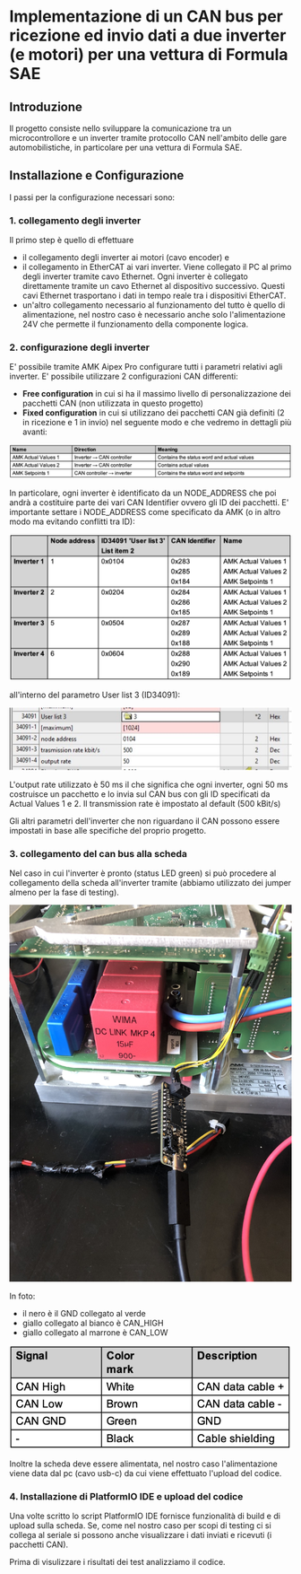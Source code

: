 # Implementazione di un CAN bus per ricezione ed invio dati a due inverter (e motori) per una vettura di Formula SAE

## Introduzione

Il progetto consiste nello sviluppare la comunicazione tra un microcontrollore e un inverter tramite protocollo CAN nell'ambito delle gare automobilistiche, in particolare per una vettura di Formula SAE.

## Installazione e Configurazione

I passi per la configurazione necessari sono:

### 1. collegamento degli inverter

Il primo step è quello di effettuare 
- il collegamento degli inverter ai motori (cavo encoder) e 
- il collegamento in EtherCAT ai vari inverter. Viene collegato il PC al primo degli inverter tramite cavo Ethernet. Ogni inverter è collegato direttamente tramite un cavo Ethernet al dispositivo successivo. Questi cavi Ethernet trasportano i dati in tempo reale tra i dispositivi EtherCAT.
- un'altro collegamento necessario al funzionamento del tutto è quello di alimentazione, nel nostro caso è necessario anche solo l'alimentazione 24V che permette il funzionamento della componente logica.

### 2. configurazione degli inverter

E' possibile tramite AMK Aipex Pro configurare tutti i parametri relativi agli inverter.
E' possibile utilizzare 2 configurazioni CAN differenti:
- **Free configuration** in cui si ha il massimo livello di personalizzazione dei pacchetti CAN (non utilizzata in questo progetto)
- **Fixed configuration** in cui si utilizzano dei pacchetti CAN già definiti (2 in ricezione e 1 in invio) nel seguente modo e che vedremo in dettagli più avanti:

![can_packet](/img/can_packet.png)

In particolare, ogni inverter è identificato da un NODE_ADDRESS che poi andrà a costituire parte dei vari CAN Identifier ovvero gli ID dei pacchetti. E' importante settare i NODE_ADDRESS come specificato da AMK (o in altro modo ma evitando conflitti tra ID):

![can_ids](/img/can_ids.png)

all'interno del parametro User list 3 (ID34091):

![Node_address](/img/node_setting.jpeg)

L'output rate utilizzato è 50 ms il che significa che ogni inverter, ogni 50 ms costruisce un pacchetto e lo invia sul CAN bus con gli ID specificati da Actual Values 1 e 2. Il transmission rate è impostato al default (500 kBit/s)

Gli altri parametri dell'inverter che non riguardano il CAN possono essere impostati in base alle specifiche del proprio progetto.

### 3. collegamento del can bus alla scheda

Nel caso in cui l'inverter è pronto (status LED green) si può procedere al collegamento della scheda all'inverter tramite (abbiamo utilizzato dei jumper almeno per la fase di testing).

![can_linking](/img/can_link.jpeg)

In foto:
- il nero è il GND collegato al verde
- giallo collegato al bianco è CAN_HIGH
- giallo collegato al marrone è CAN_LOW

![can_linking](/img/can_link2.png)

Inoltre la scheda deve essere alimentata, nel nostro caso l'alimentazione viene data dal pc (cavo usb-c) da cui viene effettuato l'upload del codice.

### 4. Installazione di PlatformIO IDE e upload del codice

Una volte scritto lo script PlatformIO IDE fornisce funzionalità di build e di upload sulla scheda. Se, come nel nostro caso per scopi di testing ci si collega al seriale si possono anche visualizzare i dati inviati e ricevuti (i pacchetti CAN).

Prima di visulizzare i risultati dei test analizziamo il codice.
